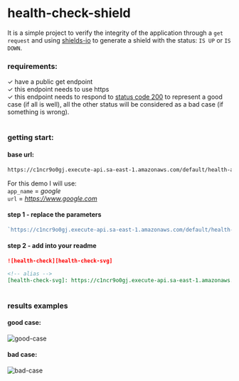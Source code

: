 # health-check-shield

It is a simple project to verify the integrity of the application through a `get request` and using [shields-io]([shields.io]) to generate a shield with the status: `IS UP` or `IS DOWN`.

### requirements:

✓ have a public get endpoint <br/>
✓ this endpoint needs to use https <br/>
✓ this endpoint needs to respond to [status code 200]([dog]) to represent a good case (if all is well), all the other status will be considered as a bad case (if something is wrong).

#
### getting start:
#### base url:
```txt
https://c1ncr9o0gj.execute-api.sa-east-1.amazonaws.com/default/health-api?kill_cache=1&app=<app_name>&url=<app_url>
```
For this demo I will use: <br/>
`app_name` = *google* <br/>
`url` = *https://www.google.com*

#### step 1 - replace the parameters
```js
`https://c1ncr9o0gj.execute-api.sa-east-1.amazonaws.com/default/health-api?kill_cache=1&app=google&url=https://www.google.com`
```

#### step 2 - add into your readme
```md
![health-check][health-check-svg]

<!-- alias -->
[health-check-svg]: https://c1ncr9o0gj.execute-api.sa-east-1.amazonaws.com/default/health-api?kill_cache=1&app=google&url=https://www.google.com
```

# 
### results examples
#### good case:
![good-case][good-case]

#### bad case:
![bad-case][bad-case]

<!-- alias -->
[shields.io]: [https://shields.io]
[dog]: [https://httpstatusdogs.com/200-ok]
[good-case]: https://c1ncr9o0gj.execute-api.sa-east-1.amazonaws.com/default/health-api?kill_cache=1&app=google&url=https://www.google.com
[bad-case]: https://c1ncr9o0gj.execute-api.sa-east-1.amazonaws.com/default/health-api?kill_cache=1&app=google&url=https://

